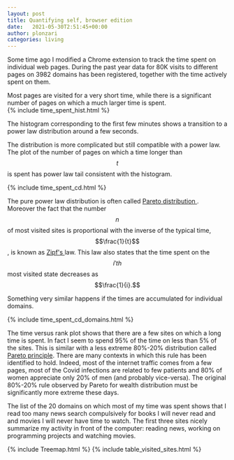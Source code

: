 ```yaml
---
layout: post
title: Quantifying self, browser edition
date:   2021-05-30T2:51:45+00:00
author: plonzari
categories: living
---
```


Some time ago I modified a Chrome extension to track the time spent on individual web pages.
During the past year data for 80K visits to different pages on 3982 domains has been registered, 
together with the time actively spent on them.

Most pages are visited for a very short time, while there is a significant number of pages on which 
a much larger time is spent.  
{% include time_spent_hist.html %}

The histogram corresponding to the first few minutes shows a transition to a power law distribution 
around a few seconds.  

The distribution is more complicated but still compatible with a power law. The plot of the 
number of pages on which a time longer than $$t$$ is spent has power law tail consistent with
the histogram.

{% include time_spent_cd.html %}

The pure power law distribution is often called 
<a href="https://en.wikipedia.org/wiki/Pareto_distribution"> Pareto 
distribution </a>. Moreover the fact that  the number $$n$$ of most visited sites is proportional with
the inverse of the typical time,
$$\frac{1}{t}$$,  is known as <a href="https://en.wikipedia.org/wiki/Zipf's_law"> Zipf's </a> law.
This law also states that the time spent on the  $$i'th$$ most visited state decreases as $$\frac{1}{i}.$$

Something very similar happens if the times are accumulated for individual domains.

{% include time_spent_cd_domains.html %}




The time versus rank plot shows that there are a few sites on which a long time is spent. In fact I seem 
 to spend 95% of the time on less than 5% of the sites. This is similar with a less extreme 80%-20% 
 distribution called 
 <a href="https://en.wikipedia.org/wiki/Pareto_principle"> Pareto principle</a>. There are many 
 contexts in which this rule has been identified to hold. Indeed, most of the internet traffic 
 comes from a few pages, most of the Covid infections are related to few patients and 80% of 
 women appreciate only 20% of men (and probably vice-versa). The original 80%-20% rule observed by 
 Pareto for wealth distribution must be significantly more extreme these days. 
 
The list of the 20 domains on which  most of my time was spent shows that  I read too many news 
  search  compulsively for books I will never read and   and movies I will never have time to watch. 
  The first three sites nicely summarize my activity in front of the computer: reading news, 
  working on programming projects and watching movies.
    
  {% include Treemap.html %}
  {% include table_visited_sites.html %}
